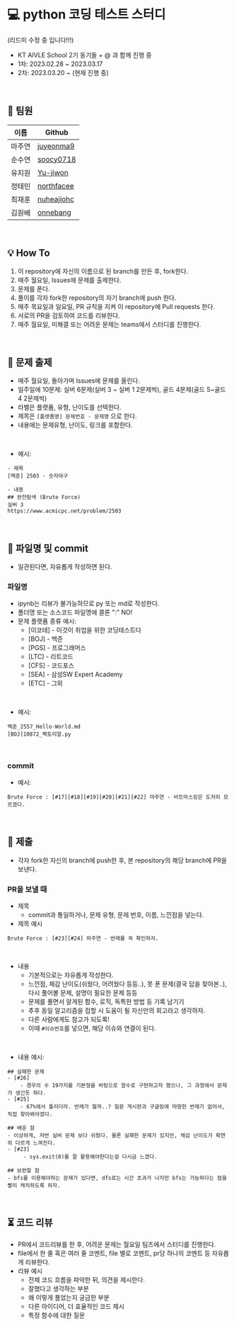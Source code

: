 # 💻 python 코딩 테스트 스터디 
(리드미 수정 중 입니다!!!)
- KT AIVLE School 2기 동기들 + @ 과 함께 진행 중  
- 1차: 2023.02.28 ~ 2023.03.17
- 2차: 2023.03.20 ~ (현재 진행 중)

<br>

## 👩 팀원
|이름|Github|
|--|--|
|마주연| [juyeonma9](https://github.com/juyeonma9)|
|순수연| [soocy0718](https://github.com/soocy0718)|
|유지원| [Yu-jiwon](https://github.com/Yu-jiwon)|
|정태민| [northfacee](https://github.com/northfacee)|
|최재훈| [nuheajiohc](https://github.com/nuheajiohc)|
|김원배| [onnebang](https://github.com/onnebang)|

<br>

## 💡 How To
1. 이 repository에 자신의 이름으로 된 branch를 만든 후, fork한다.
2. 매주 월요일, Issues에 문제를 출제한다.
3. 문제를 푼다.
4. 풀이를 각자 fork한 repository의 자기 branch에 push 한다.
5. 매주 목요일과 일요일, PR 규칙을 지켜 이 repository에 Pull requests 한다.
6. 서로의 PR을 검토하여 코드를 리뷰한다. 
7. 매주 월요일, 미해결 또는 어려운 문제는 teams에서 스터디를 진행한다.

<br>

## 📝 문제 출제
- 매주 월요일, 돌아가며 Issues에 문제를 올린다.
- 일주일에 10문제: 실버 6문제(실버 3 ~ 실버 1 2문제씩), 골드 4문제(골드 5~골드 4 2문제씩) 
- 라벨은 플랫폼, 유형, 난이도를 선택한다.
- 제목은 `[플랫폼명] 문제번호 - 문제명` 으로 한다.
- 내용에는 문제유형, 난이도, 링크를 포함한다.

<br>

- 예시:
```
- 제목
[백준] 2503 - 숫자야구

- 내용
## 완전탐색 (Brute Force)
실버 3
https://www.acmicpc.net/problem/2503
```

<br>

## 🔎 파일명 및 commit
- 일관된다면, 자유롭게 작성하면 된다.

### 파일명
- ipynb는 리뷰가 불가능하므로 py 또는 md로 작성한다.
- 폴더명 또는 소스코드 파일명에 콜론 ":" NO!
- 문제 플랫폼 종류 예시:
    - [이코테] - 이것이 취업을 위한 코딩테스트다
    - [BOJ] - 백준
    - [PGS] - 프로그래머스
    - [LTC] - 리트코드
    - [CFS] - 코드포스
    - [SEA] - 삼성SW Expert Academy  
    - [ETC] - 그외  

<br>

- 예시:  
```
백준_2557_Hello-World.md
[BOJ]10872_팩토리얼.py
```

<br>

### commit
- 예시:
```
Brute Force : [#17][#18][#19][#20][#21][#22] 마주연 - 비트마스킹은 도저히 모르겠다.
```

<br>

## 💬  제출
- 각자 fork한 자신의 branch에 push한 후, 본 repository의 해당 branch에 PR을 보낸다.
### PR을 보낼 때
- 제목
    - commit과 통일하거나, 문제 유형, 문제 번호, 이름, 느낀점을 넣는다.
- 제목 예시
```
Brute Force : [#23][#24] 마주연 - 반례를 꼭 확인하자.

```
<br>

- 내용
    - 기본적으로는 자유롭게 작성한다.
    - 느낀점, 체감 난이도(쉬웠다, 어려웠다 등등..), 못 푼 문제(결국 답을 찾아본..), 다시 풀어볼 문제, 설명이 필요한 문제 등등
    - 문제를 풀면서 알게된 함수, 로직, 독특한 방법 등 기록 남기기
    - 추후 동일 알고리즘을 접할 시 도움이 될 자신만의 회고라고 생각하자.
    - 다른 사람에게도 참고가 되도록!
    - 이때 `#이슈번호`를 넣으면, 해당 이슈와 연결이 된다.

 <br>

- 내용 예시:
```
## 실패한 문제
- [#26]
    - 경우의 수 19가지를 기본형을 바탕으로 함수로 구현하고자 했으나, 그 과정에서 문제가 생긴듯 하다.
- [#25]
    - 67%에서 틀리더라. 반례가 뭘까..? 질문 게시판과 구글링에 마땅한 반례가 없어서, 직접 찾아봐야겠다.

## 배운 점
- 이상하게, 저번 실버 문제 보다 쉬웠다. 물론 실패한 문제가 있지만, 체감 난이도가 확연히 다르게 느껴진다.
- [#23]
     - sys.exit(0)를 잘 활용해야한다는걸 다시금 느꼈다.

## 보완할 점
- bfs를 이용해야하는 문제가 있다면, dfs로는 시간 초과가 나지만 bfs는 가능하다는 점을 빨리 캐치하도록 하자.
```

<br>

## ⏳ 코드 리뷰
- PR에서 코드리뷰를 한 후, 어려운 문제는 월요일 팀즈에서 스터디를 진행한다.
- file에서 한 줄 혹은 여러 줄 코멘트, file 별로 코멘트, pr당 하나의 코멘트 등 자유롭게 리뷰한다.
- 리뷰 예시
    - 전체 코드 흐름을 파악한 뒤, 의견을 제시한다.
    - 잘했다고 생각하는 부분
    - 왜 이렇게 풀었는지 궁금한 부분
    - 다른 아이디어, 더 효율적인 코드 제시
    - 특정 함수에 대한 질문

